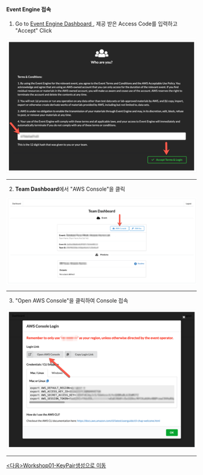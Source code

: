 #### Event Engine 접속

1. Go to [Event Engine Dashboard ](https://dashboard.eventengine.run/), 제공 받은 Access Code를 입력하고 "Accept" Click

![image-20220416204759560](images/image-20220416204759560.png)

---

2. **Team Dashboard**에서 "AWS Console"을 클릭

![image-20220416204834389](images/image-20220416204834389.png)

---

3. "Open AWS Console"을 클릭하여 Console 접속 

![image-20220416204853964](images/image-20220416204853964.png)

---

[<다음>Workshop01-KeyPair생성으로 이동 ](./01-KeyPair.md) 


























